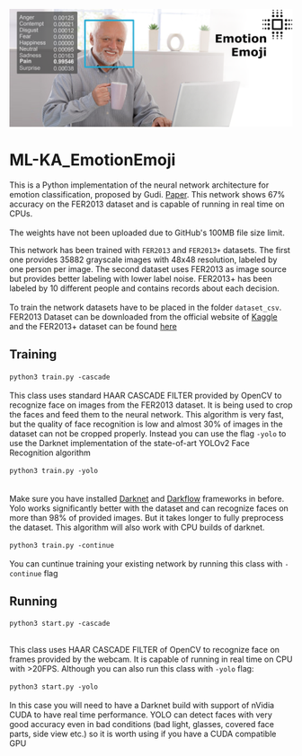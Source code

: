 ![](https://github.com/fraunhoferdiffraction/ML-KA_EmotionEmoji/blob/master/emoji_recognition_cover.png)

# ML-KA_EmotionEmoji

This is a Python implementation of the neural network architecture for emotion classification, proposed by Gudi. [Paper](https://arxiv.org/abs/1512.00743). This network shows 67% accuracy on the FER2013 dataset and is capable of running in real time on CPUs.
</br>  
The weights have not been uploaded due to GitHub's 100MB file size limit.

This network has been trained with `FER2013` and `FER2013+` datasets. The first one provides 35882 grayscale images with 48x48 resolution, labeled by one person per image. The second dataset uses FER2013 as image source but provides better labeling with lower label noise. FER2013+ has been labeled by 10 different people and contains records about each decision.  
</br>
To train the network datasets have to be placed in the folder `dataset_csv`. FER2013 Dataset can be downloaded from the official website of [Kaggle](https://www.kaggle.com/c/challenges-in-representation-learning-facial-expression-recognition-challenge/data) and the FER2013+ dataset can be found [here](https://github.com/Microsoft/FERPlus)
## Training
`python3 train.py -cascade`  
</br>
This class uses standard HAAR CASCADE FILTER provided by OpenCV to recognize face on images from the FER2013 dataset. It is being used to crop the faces and feed them to the neural network. This algorithm is very fast, but the quality of face recognition is low and almost 30% of images in the dataset can not be cropped properly. 
Instead you can use the flag `-yolo` to use the Darknet implementation of the state-of-art YOLOv2 Face Recognition algorithm 
</br>  

`python3 train.py -yolo`  
</br>  
Make sure you have installed [Darknet](https://pjreddie.com/darknet/install/) and [Darkflow](https://github.com/thtrieu/darkflow) frameworks in before. Yolo works significantly better with the dataset and can recognize faces on more than 98% of provided images. But it takes longer to fully preprocess the dataset. This algorithm will also work with CPU builds of darknet. </br>

 `python3 train.py -continue`   
</br>
You can cuntinue training your existing network by running this class with `-continue` flag

## Running
 `python3 start.py -cascade`   
</br>

This class uses HAAR CASCADE FILTER of OpenCV to recognize face on frames provided by the webcam. It is capable of running in real time on CPU with >20FPS. Although you can also run this class with `-yolo` flag:  </br>


 `python3 start.py -yolo`   
</br>
In this case you will need to have a Darknet build with support of nVidia CUDA to have real time performance. YOLO can detect faces with very good accuracy even in bad conditions (bad light, glasses, covered face parts, side view etc.) so it is worth using if you have a CUDA compatible GPU
